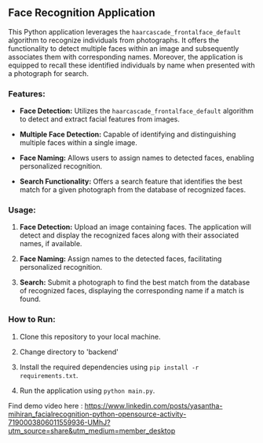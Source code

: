 Face Recognition Application
----------------------------

This Python application leverages the `haarcascade_frontalface_default` algorithm to recognize individuals from photographs. It offers the functionality to detect multiple faces within an image and subsequently associates them with corresponding names. Moreover, the application is equipped to recall these identified individuals by name when presented with a photograph for search.



### Features:

*   **Face Detection:** Utilizes the `haarcascade_frontalface_default` algorithm to detect and extract facial features from images.
    
*   **Multiple Face Detection:** Capable of identifying and distinguishing multiple faces within a single image.
    
*   **Face Naming:** Allows users to assign names to detected faces, enabling personalized recognition.
    
*   **Search Functionality:** Offers a search feature that identifies the best match for a given photograph from the database of recognized faces.
    

### Usage:

1.  **Face Detection:** Upload an image containing faces. The application will detect and display the recognized faces along with their associated names, if available.
    
2.  **Face Naming:** Assign names to the detected faces, facilitating personalized recognition.
    
3.  **Search:** Submit a photograph to find the best match from the database of recognized faces, displaying the corresponding name if a match is found.
    

### How to Run:

1.  Clone this repository to your local machine.
2.  Change directory to 'backend'
    
3.  Install the required dependencies using `pip install -r requirements.txt`.
    
4.  Run the application using `python main.py`.
    
Find demo video here : https://www.linkedin.com/posts/yasantha-mihiran_facialrecognition-python-opensource-activity-7190003806011559936-UMhJ?utm_source=share&utm_medium=member_desktop
